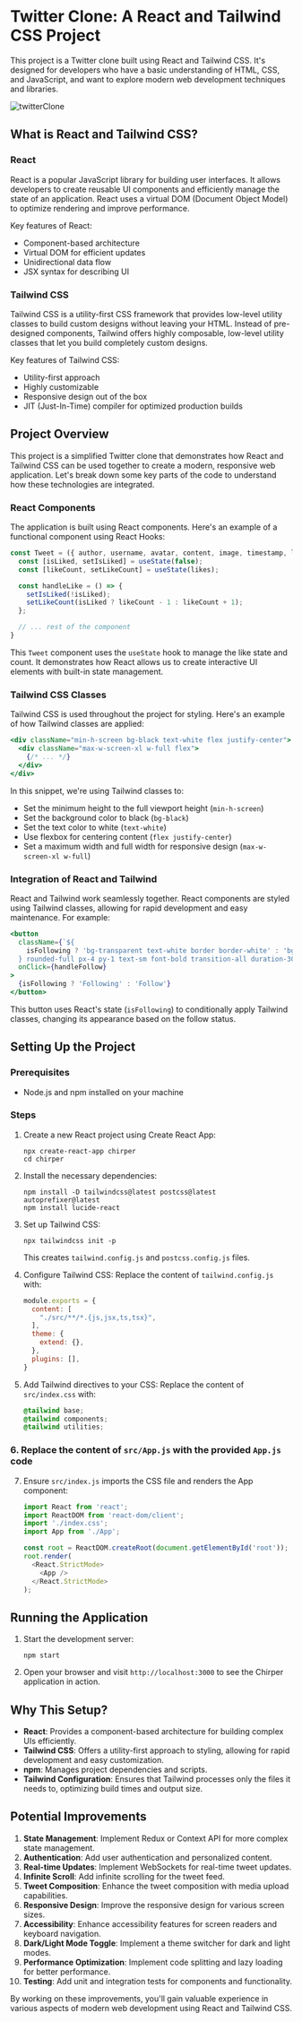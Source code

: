 # Twitter Clone: A React and Tailwind CSS Project



This project is a Twitter clone built using React and Tailwind CSS. It's designed for developers who have a basic understanding of HTML, CSS, and JavaScript, and want to explore modern web development techniques and libraries.

![twitterClone](https://github.com/prakash-aryan/twitterclone/assets/53960016/1dc6efae-1a93-49b9-a469-6a7e6fdde682)


## What is React and Tailwind CSS?

### React

React is a popular JavaScript library for building user interfaces. It allows developers to create reusable UI components and efficiently manage the state of an application. React uses a virtual DOM (Document Object Model) to optimize rendering and improve performance.

Key features of React:
- Component-based architecture
- Virtual DOM for efficient updates
- Unidirectional data flow
- JSX syntax for describing UI

### Tailwind CSS

Tailwind CSS is a utility-first CSS framework that provides low-level utility classes to build custom designs without leaving your HTML. Instead of pre-designed components, Tailwind offers highly composable, low-level utility classes that let you build completely custom designs.

Key features of Tailwind CSS:
- Utility-first approach
- Highly customizable
- Responsive design out of the box
- JIT (Just-In-Time) compiler for optimized production builds

## Project Overview

This project is a simplified Twitter clone that demonstrates how React and Tailwind CSS can be used together to create a modern, responsive web application. Let's break down some key parts of the code to understand how these technologies are integrated.

### React Components

The application is built using React components. Here's an example of a functional component using React Hooks:

```jsx
const Tweet = ({ author, username, avatar, content, image, timestamp, likes, comments, retweets }) => {
  const [isLiked, setIsLiked] = useState(false);
  const [likeCount, setLikeCount] = useState(likes);

  const handleLike = () => {
    setIsLiked(!isLiked);
    setLikeCount(isLiked ? likeCount - 1 : likeCount + 1);
  };

  // ... rest of the component
}
```

This `Tweet` component uses the `useState` hook to manage the like state and count. It demonstrates how React allows us to create interactive UI elements with built-in state management.

### Tailwind CSS Classes

Tailwind CSS is used throughout the project for styling. Here's an example of how Tailwind classes are applied:

```jsx
<div className="min-h-screen bg-black text-white flex justify-center">
  <div className="max-w-screen-xl w-full flex">
    {/* ... */}
  </div>
</div>
```

In this snippet, we're using Tailwind classes to:
- Set the minimum height to the full viewport height (`min-h-screen`)
- Set the background color to black (`bg-black`)
- Set the text color to white (`text-white`)
- Use flexbox for centering content (`flex justify-center`)
- Set a maximum width and full width for responsive design (`max-w-screen-xl w-full`)

### Integration of React and Tailwind

React and Tailwind work seamlessly together. React components are styled using Tailwind classes, allowing for rapid development and easy maintenance. For example:

```jsx
<button
  className={`${
    isFollowing ? 'bg-transparent text-white border border-white' : 'bg-white text-black'
  } rounded-full px-4 py-1 text-sm font-bold transition-all duration-300 hover:opacity-80`}
  onClick={handleFollow}
>
  {isFollowing ? 'Following' : 'Follow'}
</button>
```

This button uses React's state (`isFollowing`) to conditionally apply Tailwind classes, changing its appearance based on the follow status.

## Setting Up the Project

### Prerequisites

- Node.js and npm installed on your machine

### Steps

1. Create a new React project using Create React App:
   ```
   npx create-react-app chirper
   cd chirper
   ```

2. Install the necessary dependencies:
   ```
   npm install -D tailwindcss@latest postcss@latest autoprefixer@latest
   npm install lucide-react
   ```

3. Set up Tailwind CSS:
   ```
   npx tailwindcss init -p
   ```
   This creates `tailwind.config.js` and `postcss.config.js` files.

4. Configure Tailwind CSS:
   Replace the content of `tailwind.config.js` with:
   ```javascript
   module.exports = {
     content: [
       "./src/**/*.{js,jsx,ts,tsx}",
     ],
     theme: {
       extend: {},
     },
     plugins: [],
   }
   ```

5. Add Tailwind directives to your CSS:
   Replace the content of `src/index.css` with:
   ```css
   @tailwind base;
   @tailwind components;
   @tailwind utilities;
   ```

### 6. Replace the content of `src/App.js` with the provided `App.js` code 

7. Ensure `src/index.js` imports the CSS file and renders the App component:
   ```javascript
   import React from 'react';
   import ReactDOM from 'react-dom/client';
   import './index.css';
   import App from './App';

   const root = ReactDOM.createRoot(document.getElementById('root'));
   root.render(
     <React.StrictMode>
       <App />
     </React.StrictMode>
   );
   ```

## Running the Application

1. Start the development server:
   ```
   npm start
   ```

2. Open your browser and visit `http://localhost:3000` to see the Chirper application in action.

## Why This Setup?

- **React**: Provides a component-based architecture for building complex UIs efficiently.
- **Tailwind CSS**: Offers a utility-first approach to styling, allowing for rapid development and easy customization.
- **npm**: Manages project dependencies and scripts.
- **Tailwind Configuration**: Ensures that Tailwind processes only the files it needs to, optimizing build times and output size.

## Potential Improvements

1. **State Management**: Implement Redux or Context API for more complex state management.
2. **Authentication**: Add user authentication and personalized content.
3. **Real-time Updates**: Implement WebSockets for real-time tweet updates.
4. **Infinite Scroll**: Add infinite scrolling for the tweet feed.
5. **Tweet Composition**: Enhance the tweet composition with media upload capabilities.
6. **Responsive Design**: Improve the responsive design for various screen sizes.
7. **Accessibility**: Enhance accessibility features for screen readers and keyboard navigation.
8. **Dark/Light Mode Toggle**: Implement a theme switcher for dark and light modes.
9. **Performance Optimization**: Implement code splitting and lazy loading for better performance.
10. **Testing**: Add unit and integration tests for components and functionality.

By working on these improvements, you'll gain valuable experience in various aspects of modern web development using React and Tailwind CSS.
